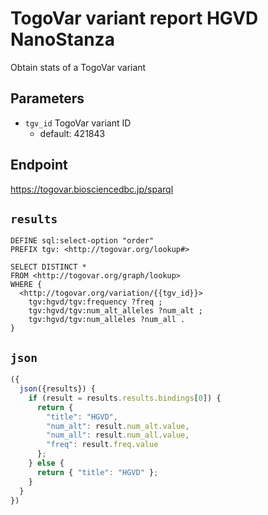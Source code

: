 # TogoVar variant report HGVD NanoStanza

Obtain stats of a TogoVar variant

## Parameters

* `tgv_id` TogoVar variant ID
  * default: 421843

## Endpoint

https://togovar.biosciencedbc.jp/sparql

## `results`

```sparql
DEFINE sql:select-option "order"
PREFIX tgv: <http://togovar.org/lookup#>

SELECT DISTINCT *
FROM <http://togovar.org/graph/lookup>
WHERE {
  <http://togovar.org/variation/{{tgv_id}}>
    tgv:hgvd/tgv:frequency ?freq ;
    tgv:hgvd/tgv:num_alt_alleles ?num_alt ;
    tgv:hgvd/tgv:num_alleles ?num_all .
}
```

## `json`

```javascript
({
  json({results}) {
    if (result = results.results.bindings[0]) {
      return {
        "title": "HGVD",
        "num_alt": result.num_alt.value,
        "num_all": result.num_all.value,
        "freq": result.freq.value
      };
    } else {
      return { "title": "HGVD" };
    }
  }
})
```

